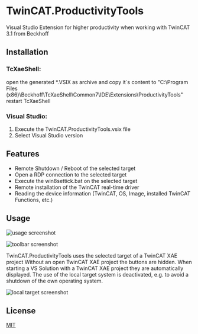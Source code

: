 # TwinCAT.ProductivityTools
Visual Studio Extension for higher productivity when working with TwinCAT 3.1 from Beckhoff

## Installation


### TcXaeShell:
open the generated *.VSIX as archive and copy it´s content to "C:\Program Files (x86)\Beckhoff\TcXaeShell\Common7\IDE\Extensions\ProductivityTools"
restart TcXaeShell

### Visual Studio:
1. Execute the TwinCAT.ProductivityTools.vsix file
2. Select Visual Studio version

## Features

- Remote Shutdown / Reboot of the selected target
- Open a RDP connection to the selected target
- Execute the win8settick.bat on the selected target
- Remote installation of the TwinCAT real-time driver
- Reading the device information (TwinCAT, OS, Image, installed TwinCAT Functions, etc.)

## Usage

![usage screenshot](./docs/resources/usage.png)

![toolbar screenshot](./docs/resources/toolbar.png)

TwinCAT.ProductivityTools uses the selected target of a TwinCAT XAE project Without an open TwinCAT XAE project the buttons are hidden. When starting a VS Solution with a TwinCAT XAE project they are automatically displayed.
The use of the local target system is deactivated, e.g. to avoid a shutdown of the own operating system.

![local target screenshot](./docs/resources/local.png)

## License
[MIT](https://choosealicense.com/licenses/mit/)
